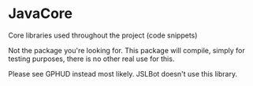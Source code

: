 # JavaCore
Core libraries used throughout the project (code snippets)

Not the package you're looking for.  This package will compile, simply for testing purposes, there is no other real use for this.

Please see GPHUD instead most likely.  JSLBot doesn't use this library.

